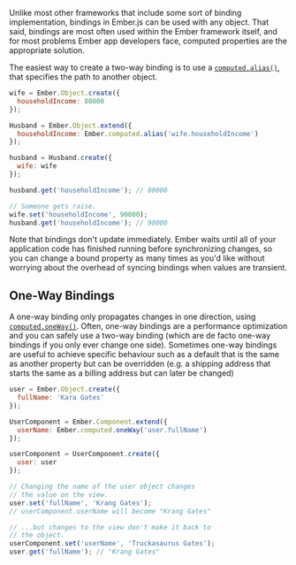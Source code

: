 Unlike most other frameworks that include some sort of binding implementation,
bindings in Ember.js can be used with any object. That said, bindings are most
often used within the Ember framework itself, and for most problems Ember app
developers face, computed properties are the appropriate solution.

The easiest way to create a two-way binding is to use a [`computed.alias()`][1],
that specifies the path to another object.

[1]: http://emberjs.com/api/classes/Ember.computed.html#method_alias

```javascript
wife = Ember.Object.create({
  householdIncome: 80000
});

Husband = Ember.Object.extend({
  householdIncome: Ember.computed.alias('wife.householdIncome')
});

husband = Husband.create({
  wife: wife
});

husband.get('householdIncome'); // 80000

// Someone gets raise.
wife.set('householdIncome', 90000);
husband.get('householdIncome'); // 90000
```

Note that bindings don't update immediately. Ember waits until all of your
application code has finished running before synchronizing changes, so you can
change a bound property as many times as you'd like without worrying about the
overhead of syncing bindings when values are transient.

## One-Way Bindings

A one-way binding only propagates changes in one direction, using
[`computed.oneWay()`][1]. Often, one-way bindings are a performance 
optimization and you can safely use a two-way binding (which are de facto one-way bindings if you only ever change one side).
Sometimes one-way bindings are useful to achieve specific behaviour such as a
default that is the same as another property but can be overridden (e.g. a
shipping address that starts the same as a billing address but can later be 
changed)

[1]: http://emberjs.com/api/classes/Ember.computed.html#method_oneWay

```javascript
user = Ember.Object.create({
  fullName: 'Kara Gates'
});

UserComponent = Ember.Component.extend({
  userName: Ember.computed.oneWay('user.fullName')
});

userComponent = UserComponent.create({
  user: user
});

// Changing the name of the user object changes
// the value on the view.
user.set('fullName', 'Krang Gates');
// userComponent.userName will become "Krang Gates"

// ...but changes to the view don't make it back to
// the object.
userComponent.set('userName', 'Truckasaurus Gates');
user.get('fullName'); // "Krang Gates"
```

